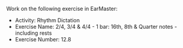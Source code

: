 Work on the following exercise in EarMaster:
- Activity: Rhythm Dictation
- Exercise Name: 2/4, 3/4 & 4/4 - 1 bar: 16th, 8th & Quarter notes - including rests
- Exercise Number: 12.8
